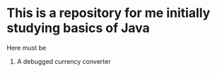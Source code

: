 # This is a repository for me initially studying basics of Java
Here must be
1. A debugged currency converter 
